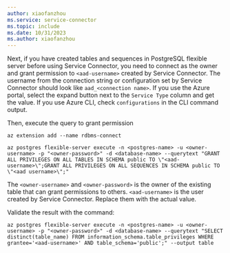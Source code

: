 ```yaml
---
author: xiaofanzhou
ms.service: service-connector
ms.topic: include
ms.date: 10/31/2023
ms.author: xiaofanzhou
---
```


Next, if you have created tables and sequences in PostgreSQL flexible server before using Service Connector, you need to connect as the owner and grant permission to `<aad-username>` created by Service Connector. The username from the connection string or configuration set by Service Connector should look like `aad_<connection name>`. If you use the Azure portal, select the expand button next to the `Service Type` column and get the value. If you use Azure CLI, check `configurations` in the CLI command output.

Then, execute the query to grant permission

```azurecli-interactive
az extension add --name rdbms-connect

az postgres flexible-server execute -n <postgres-name> -u <owner-username> -p "<owner-password>" -d <database-name> --querytext "GRANT ALL PRIVILEGES ON ALL TABLES IN SCHEMA public TO \"<aad-username>\";GRANT ALL PRIVILEGES ON ALL SEQUENCES IN SCHEMA public TO \"<aad username>\";"
```

The `<owner-username>` and `<owner-password>` is the owner of the existing table that can grant permissions to others. `<aad-username>` is the user created by Service Connector. Replace them with the actual value.

Validate the result with the command:

```azurecli-interactive
az postgres flexible-server execute -n <postgres-name> -u <owner-username> -p "<owner-password>" -d <database-name> --querytext "SELECT distinct(table_name) FROM information_schema.table_privileges WHERE grantee='<aad-username>' AND table_schema='public';" --output table
```
